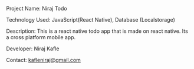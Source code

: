 Project Name: Niraj Todo 

Technology Used: JavaScript(React Native), Database (Localstorage)

Description: This is a react native todo app that is made on react native. Its a cross platform mobile app.

Developer: Niraj Kafle

Contact: kafleniraj@gmail.com